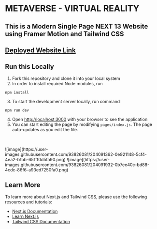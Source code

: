 # METAVERSE - VIRTUAL REALITY
## This is a Modern Single Page NEXT 13 Website using Framer Motion and Tailwind CSS 

## <a href="https://metaverse-abhinav.netlify.app/">Deployed Website Link</a>

## Run this Locally 

1. Fork this repository and clone it into your local system
2. In order to install required Node modules, run 
```
npm install
```
3. To start the development server locally, run command 
```
npm run dev
``` 
4. Open [http://localhost:3000](http://localhost:3000) with your browser to see the application
5. You can start editing the page by modifying `pages/index.js`. The page auto-updates as you edit the file.
<br>
<br>
![image](https://user-images.githubusercontent.com/93826081/204091362-0e921148-5cf4-4ea2-b1bb-651ff0d5fa90.png)
![image](https://user-images.githubusercontent.com/93826081/204091932-0b7ee40c-bd88-4cdc-86f6-a93ed7250fa0.png)



## Learn More

To learn more about Next.js and Tailwind CSS, please use the following resources and tutorials: 

- [Next.js Documentation](https://nextjs.org/docs)
- [Learn Next.js](https://nextjs.org/learn)
- [Tailwind CSS Documentation](https://tailwindcss.com/docs/installation)






